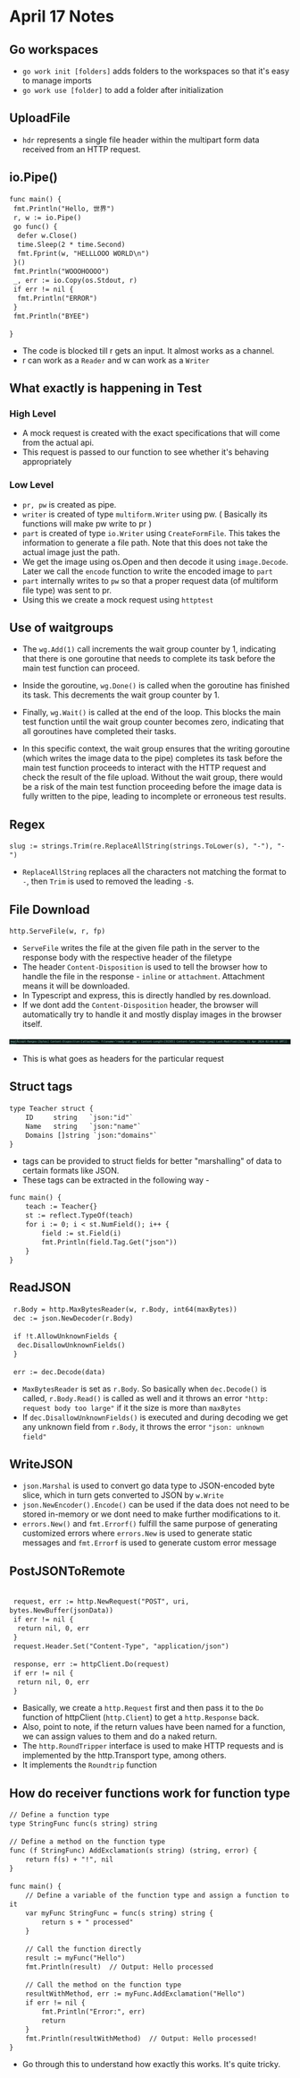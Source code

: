 # April 17 Notes

## Go workspaces

- `go work init [folders]` adds folders to the workspaces so that it's easy to manage imports
- `go work use [folder]` to add a folder after initialization

## UploadFile

- `hdr` represents a single file header within the multipart form data received from an HTTP request.

## io.Pipe()

```golang
func main() {
 fmt.Println("Hello, 世界")
 r, w := io.Pipe()
 go func() {
  defer w.Close()
  time.Sleep(2 * time.Second)
  fmt.Fprint(w, "HELLLOOO WORLD\n")
 }()
 fmt.Println("WOOOHOOOO")
 _, err := io.Copy(os.Stdout, r)
 if err != nil {
  fmt.Println("ERROR")
 }
 fmt.Println("BYEE")

}
```

- The code is blocked till r gets an input. It almost works as a channel.
- r can work as a `Reader` and w can work as a `Writer`

## What exactly is happening in Test

### High Level

- A mock request is created with the exact specifications that will come from the actual api.
- This request is passed to our function to see whether it's behaving appropriately

### Low Level

- `pr, pw` is created as pipe.
- `writer` is created of type `multiform.Writer` using pw. ( Basically its functions will make pw write to pr )
- `part` is created of type `io.Writer` using `CreateFormFile`. This takes the information to generate a file path. Note that this does not take the actual image just the path.
- We get the image using os.Open and then decode it using `image.Decode`. Later we call the `encode` function to write the encoded image to `part`
- `part` internally writes to `pw` so that a proper request data (of multiform file type) was sent to pr.
- Using this we create a mock request using `httptest`  

## Use of waitgroups

- The `wg.Add(1)` call increments the wait group counter by 1, indicating that there is one goroutine that needs to complete its task before the main test function can proceed.

- Inside the goroutine, `wg.Done()` is called when the goroutine has finished its task. This decrements the wait group counter by 1.

- Finally, `wg.Wait()` is called at the end of the loop. This blocks the main test function until the wait group counter becomes zero, indicating that all goroutines have completed their tasks.

- In this specific context, the wait group ensures that the writing goroutine (which writes the image data to the pipe) completes its task before the main test function proceeds to interact with the HTTP request and check the result of the file upload. Without the wait group, there would be a risk of the main test function proceeding before the image data is fully written to the pipe, leading to incomplete or erroneous test results.

## Regex

```golang
slug := strings.Trim(re.ReplaceAllString(strings.ToLower(s), "-"), "-")
```

- `ReplaceAllString` replaces all the characters not matching the format to `-`, then `Trim` is used to removed the leading `-`s.

## File Download

```golang
http.ServeFile(w, r, fp)
```

- `ServeFile` writes the file at the given file path in the server to the response body with the respective header of the filetype
- The header `Content-Disposition` is used to tell the browser how to handle the file in the response - `inline` or `attachment`. Attachment means it will be downloaded.
- In Typescript and express, this is directly handled by res.download.
- If we dont add the `Content-Disposition` header, the browser will automatically try to handle it and mostly display images in the browser itself.

![alt text](image.png)

- This is what goes as headers for the particular request

## Struct tags

```golang
type Teacher struct {
    ID     string   `json:"id"`
    Name   string   `json:"name"`
    Domains []string `json:"domains"`
}
```

- tags can be provided to struct fields for better "marshalling" of data to certain formats like JSON.
- These tags can be extracted in the following way -

```golang
func main() {
    teach := Teacher{}
    st := reflect.TypeOf(teach)
    for i := 0; i < st.NumField(); i++ {
        field := st.Field(i)
        fmt.Println(field.Tag.Get("json"))
    }
}
```

## ReadJSON

```golang
 r.Body = http.MaxBytesReader(w, r.Body, int64(maxBytes))
 dec := json.NewDecoder(r.Body)

 if !t.AllowUnknownFields {
  dec.DisallowUnknownFields()
 }

 err := dec.Decode(data)
```

- `MaxBytesReader` is set as `r.Body`. So basically when `dec.Decode()` is called, `r.Body.Read()` is called as well and it throws an error `"http: request body too large"` if it the size is more than `maxBytes`
- If `dec.DisallowUnknownFields()` is executed and during decoding we get any unknown field from `r.Body`, it throws the error `"json: unknown field"`

## WriteJSON

- `json.Marshal` is used to convert go data type to JSON-encoded byte slice, which in turn gets converted to JSON by `w.Write`
- `json.NewEncoder().Encode()` can be used if the data does not need to be stored in-memory or we dont need to make further modifications to it.
- `errors.New()` and `fmt.Errorf()` fulfill the same purpose of generating customized errors where `errors.New` is used to generate static messages and `fmt.Errorf` is used to generate custom error message

## PostJSONToRemote

```golang

 request, err := http.NewRequest("POST", uri, bytes.NewBuffer(jsonData))
 if err != nil {
  return nil, 0, err
 }
 request.Header.Set("Content-Type", "application/json")

 response, err := httpClient.Do(request)
 if err != nil {
  return nil, 0, err
 }
```

- Basically, we create a `http.Request` first and then pass it to the `Do` function of httpClient (`http.Client`) to get a `http.Response` back.
- Also, point to note, if the return values have been named for a function, we can assign values to them and do a naked return.
- The `http.RoundTripper` interface is used to make HTTP requests and is implemented by the http.Transport type, among others.
- It implements the `Roundtrip` function

## How do receiver functions work for function type

```golang
// Define a function type
type StringFunc func(s string) string

// Define a method on the function type
func (f StringFunc) AddExclamation(s string) (string, error) {
    return f(s) + "!", nil
}

func main() {
    // Define a variable of the function type and assign a function to it
    var myFunc StringFunc = func(s string) string {
        return s + " processed"
    }

    // Call the function directly
    result := myFunc("Hello")
    fmt.Println(result)  // Output: Hello processed

    // Call the method on the function type
    resultWithMethod, err := myFunc.AddExclamation("Hello")
    if err != nil {
        fmt.Println("Error:", err)
        return
    }
    fmt.Println(resultWithMethod)  // Output: Hello processed!
}
```

- Go through this to understand how exactly this works. It's quite tricky.
